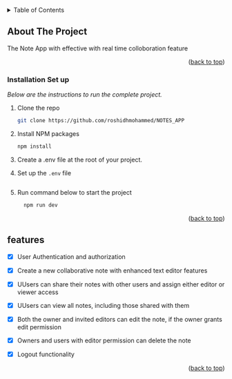 <!-- Improved compatibility of back to top link: See: https://github.com/othneildrew/Best-README-Template/pull/73 -->
<a id="readme-top"></a>


<!-- TABLE OF CONTENTS -->
<details>
  <summary>Table of Contents</summary>
  <ol>
    <li>
      <a href="#about-the-project">About The Project</a>
    </li>
    <li>
      <a href="#getting-started">Getting Started</a>
      <ul>
        <li><a href="#Installation Set up">Installation Set up</a></li>
      </ul>
    </li>
    <li><a href="#features">Features</a></li>
  </ol>
</details>

<!-- ABOUT THE PROJECT -->
## About The Project

The Note App with effective with real time colloboration feature


<p align="right">(<a href="#readme-top">back to top</a>)</p>






### Installation Set up

_Below are the instructions to run the complete project._


1. Clone the repo
   ```sh
   git clone https://github.com/roshidhmohammed/NOTES_APP
   ```
3. Install NPM packages
   ```sh
   npm install
   ```
4. Create a .env file at the root of your project.

5. Set up the `.env` file
   ```js
   ```

6. Run command below to start the project
   ```sh
     npm run dev
    ```


<p align="right">(<a href="#readme-top">back to top</a>)</p>





<!-- features -->
## features

- [x] User Authentication and authorization
- [x] Create a new collaborative note with enhanced text editor features
- [x] UUsers can share their notes with other users and assign either editor or viewer access
- [x] UUsers can view all notes, including those shared with them
- [x] Both the owner and invited editors can edit the note, if the owner grants edit permission
- [x] Owners and users with editor permission can delete the note
- [x] Logout functionality
    



<p align="right">(<a href="#readme-top">back to top</a>)</p>
















